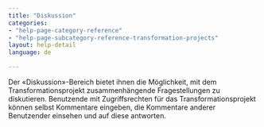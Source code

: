 ```yaml
---
title: "Diskussion"
categories:
- "help-page-category-reference"
- "help-page-subcategory-reference-transformation-projects"
layout: help-detail
language: de

---
```


Der &laquo;Diskussion&raquo;-Bereich bietet ihnen die Möglichkeit, mit dem Transformationsprojekt zusammenhängende Fragestellungen zu diskutieren. Benutzende mit Zugriffsrechten für das Transformationsprojekt können selbst Kommentare eingeben, die Kommentare anderer Benutzender einsehen und auf diese antworten.